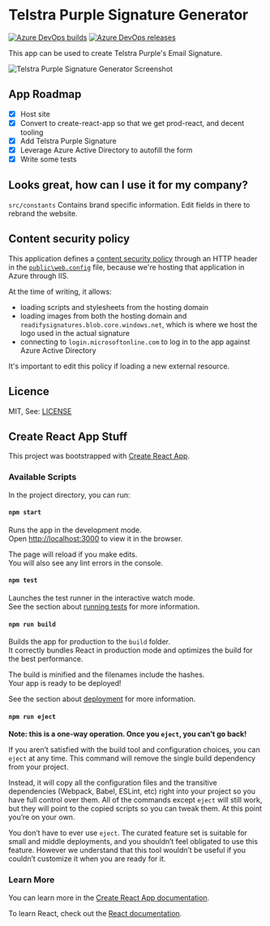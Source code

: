 # Telstra Purple Signature Generator

[![Azure DevOps builds](https://img.shields.io/azure-devops/build/readify/a1cfb701-86db-4671-943f-eb68ec17eb18/425.svg?style=flat)](https://readify.visualstudio.com/Labs/_build?definitionId=425)
[![Azure DevOps releases](https://img.shields.io/azure-devops/release/readify/a1cfb701-86db-4671-943f-eb68ec17eb18/41/53.svg?style=flat)](https://readify.visualstudio.com/Labs/_release?view=mine&definitionId=41)

This app can be used to create Telstra Purple's Email Signature.

![Telstra Purple Signature Generator Screenshot](https://readifyvc.s3-ap-southeast-2.amazonaws.com/screenshot.png)

## App Roadmap

- [x] Host site
- [x] Convert to create-react-app so that we get prod-react, and decent tooling
- [x] Add Telstra Purple Signature
- [x] Leverage Azure Active Directory to autofill the form
- [x] Write some tests

## Looks great, how can I use it for my company?

`src/constants` Contains brand specific information. Edit fields in there to rebrand the website.

## Content security policy

This application defines a [content security policy](https://developer.mozilla.org/en-US/docs/Web/HTTP/CSP) through an HTTP header in the [`public\web.config`](./public/web.config) file, because we're hosting that application in Azure through IIS.

At the time of writing, it allows:

- loading scripts and stylesheets from the hosting domain
- loading images from both the hosting domain and `readifysignatures.blob.core.windows.net`, which is where we host the logo used in the actual signature
- connecting to `login.microsoftonline.com` to log in to the app against Azure Active Directory

It's important to edit this policy if loading a new external resource.

## Licence

MIT, See: [LICENSE](https://github.com/Readify/readify-signatures/blob/master/LICENSE)

## Create React App Stuff

This project was bootstrapped with [Create React App](https://github.com/facebook/create-react-app).

### Available Scripts

In the project directory, you can run:

#### `npm start`

Runs the app in the development mode.<br>
Open [http://localhost:3000](http://localhost:3000) to view it in the browser.

The page will reload if you make edits.<br>
You will also see any lint errors in the console.

#### `npm test`

Launches the test runner in the interactive watch mode.<br>
See the section about [running tests](https://facebook.github.io/create-react-app/docs/running-tests) for more information.

#### `npm run build`

Builds the app for production to the `build` folder.<br>
It correctly bundles React in production mode and optimizes the build for the best performance.

The build is minified and the filenames include the hashes.<br>
Your app is ready to be deployed!

See the section about [deployment](https://facebook.github.io/create-react-app/docs/deployment) for more information.

#### `npm run eject`

**Note: this is a one-way operation. Once you `eject`, you can’t go back!**

If you aren’t satisfied with the build tool and configuration choices, you can `eject` at any time. This command will remove the single build dependency from your project.

Instead, it will copy all the configuration files and the transitive dependencies (Webpack, Babel, ESLint, etc) right into your project so you have full control over them. All of the commands except `eject` will still work, but they will point to the copied scripts so you can tweak them. At this point you’re on your own.

You don’t have to ever use `eject`. The curated feature set is suitable for small and middle deployments, and you shouldn’t feel obligated to use this feature. However we understand that this tool wouldn’t be useful if you couldn’t customize it when you are ready for it.

### Learn More

You can learn more in the [Create React App documentation](https://facebook.github.io/create-react-app/docs/getting-started).

To learn React, check out the [React documentation](https://reactjs.org/).
